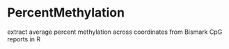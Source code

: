 # PercentMethylation
extract average percent methylation across coordinates from Bismark CpG reports in R
